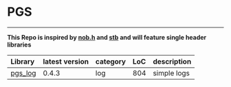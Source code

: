 # PGS

---

**This Repo is inspired by [nob.h](https://github.com/tsoding/nob.h) and [stb](https://github.com/nothings/stb) and will feature single header libraries**

|Library|latest version|category|LoC|description|
|:-|:-|:-|:-|:-|
|[pgs\_log](pgs_log.h)|0.4.3|log|804|simple logs|
